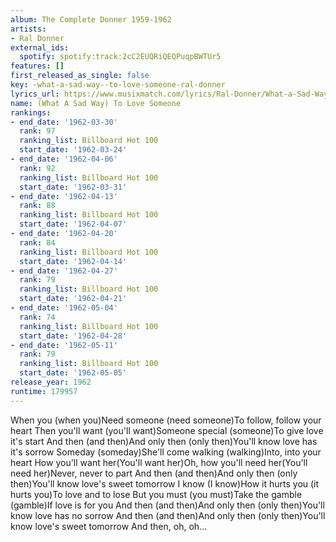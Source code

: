 ```yaml
---
album: The Complete Donner 1959-1962
artists:
- Ral Donner
external_ids:
  spotify: spotify:track:2cC2EUQRiQEQPuqpBWTUr5
features: []
first_released_as_single: false
key: -what-a-sad-way--to-love-someone-ral-donner
lyrics_url: https://www.musixmatch.com/lyrics/Ral-Donner/What-a-Sad-Way-to-Love-Someone
name: (What A Sad Way) To Love Someone
rankings:
- end_date: '1962-03-30'
  rank: 97
  ranking_list: Billboard Hot 100
  start_date: '1962-03-24'
- end_date: '1962-04-06'
  rank: 92
  ranking_list: Billboard Hot 100
  start_date: '1962-03-31'
- end_date: '1962-04-13'
  rank: 88
  ranking_list: Billboard Hot 100
  start_date: '1962-04-07'
- end_date: '1962-04-20'
  rank: 84
  ranking_list: Billboard Hot 100
  start_date: '1962-04-14'
- end_date: '1962-04-27'
  rank: 79
  ranking_list: Billboard Hot 100
  start_date: '1962-04-21'
- end_date: '1962-05-04'
  rank: 74
  ranking_list: Billboard Hot 100
  start_date: '1962-04-28'
- end_date: '1962-05-11'
  rank: 79
  ranking_list: Billboard Hot 100
  start_date: '1962-05-05'
release_year: 1962
runtime: 179957
---
```

When you (when you)Need someone (need someone)To follow, follow your heart Then you'll want (you'll want)Someone special (someone)To give love it's start And then (and then)And only then (only then)You'll know love has it's sorrow Someday (someday)She'll come walking (walking)Into, into your heart How you'll want her(You'll want her)Oh, how you'll need her(You'll need her)Never, never to part And then (and then)And only then (only then)You'll know love's sweet tomorrow I know (I know)How it hurts you (it hurts you)To love and to lose But you must (you must)Take the gamble (gamble)If love is for you And then (and then)And only then (only then)You'll know love has no sorrow And then (and then)And only then (only then)You'll know love's sweet tomorrow And then, oh, oh...
